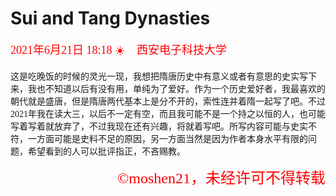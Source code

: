 # Sui and Tang Dynasties 

<font face = "楷体" size = 4 color = "red">2021年6月21日 18:18 :sunny:  :school:西安电子科技大学</font>

<font face = "楷体">这是吃晚饭的时候的灵光一现，我想把隋唐历史中有意义或者有意思的史实写下来，我也不知道以后有没有用，单纯为了爱好。作为一个历史爱好者，我最喜欢的朝代就是盛唐，但是隋唐两代基本上是分不开的，索性连并着隋一起写了吧。不过2021年我在读大三，以后不一定有空，而且我可能不是一个持之以恒的人，也可能写着写着就放弃了，不过我现在还有兴趣，将就着写吧。所写内容可能与史实不符，一方面可能是史料不足的原因，另一方面当然是因为作者本身水平有限的问题，希望看到的人可以批评指正，不吝赐教。</font>







<p align = "right"><font size = "5" color = "red" face = "楷体" align="right">&#169moshen21，未经许可不得转载</font></p>

